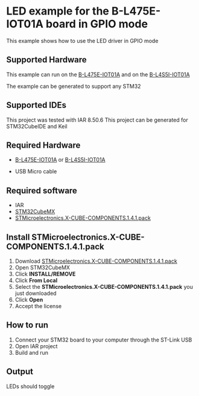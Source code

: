 # LED example for the B-L475E-IOT01A board in GPIO mode
This example shows how to use the LED driver in GPIO mode

## Supported Hardware
This example can run on the [B-L475E-IOT01A](https://www.st.com/content/st_com/en/products/evaluation-tools/product-evaluation-tools/mcu-mpu-eval-tools/stm32-mcu-mpu-eval-tools/stm32-discovery-kits/b-l475e-iot01a.html) and on the [B-L4S5I-IOT01A](https://www.st.com/content/st_com/en/products/evaluation-tools/product-evaluation-tools/mcu-mpu-eval-tools/stm32-mcu-mpu-eval-tools/stm32-discovery-kits/b-l4s5i-iot01a.html)

The example can be generated to support any STM32

## Supported IDEs
This project was tested with IAR 8.50.6
This project can be generated for STM32CubeIDE and Keil

## Required Hardware
* [B-L475E-IOT01A](https://www.st.com/content/st_com/en/products/evaluation-tools/product-evaluation-tools/mcu-mpu-eval-tools/stm32-mcu-mpu-eval-tools/stm32-discovery-kits/b-l475e-iot01a.html) or [B-L4S5I-IOT01A](https://www.st.com/content/st_com/en/products/evaluation-tools/product-evaluation-tools/mcu-mpu-eval-tools/stm32-mcu-mpu-eval-tools/stm32-discovery-kits/b-l4s5i-iot01a.html)

* USB Micro cable

## Required software
* IAR
* [STM32CubeMX](www.st.com/STM32CubeMX)
* [STMicroelectronics.X-CUBE-COMPONENTS.1.4.1.pack](https://github.com/SlimJallouli/X-CUBE-COMPONENTS/blob/main/Pack/STMicroelectronics.X-CUBE-COMPONENTS.1.4.1.pack)

## Install STMicroelectronics.X-CUBE-COMPONENTS.1.4.1.pack
1. Download [STMicroelectronics.X-CUBE-COMPONENTS.1.4.1.pack](https://github.com/SlimJallouli/X-CUBE-COMPONENTS/blob/main/Pack/STMicroelectronics.X-CUBE-COMPONENTS.1.4.1.pack)
1. Open STM32CubeMX
1. Click **INSTALL/REMOVE**
1. Click **From Local**
1. Select the **STMicroelectronics.X-CUBE-COMPONENTS.1.4.1.pack** you just downloaded
1. Click **Open**
1. Accept the license

## How to run
1. Connect your STM32 board to your computer through the ST-Link USB
1. Open IAR project
1. Build and run

## Output
LEDs should toggle 